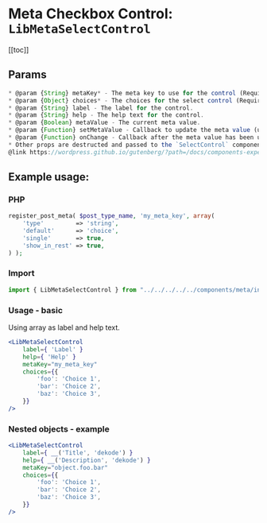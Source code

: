 # Meta Checkbox Control: `LibMetaSelectControl`

[[toc]]
## Params

```js
* @param {String} metaKey* - The meta key to use for the control (Required).
* @param {Object} choices* - The choices for the select control (Required).
* @param {String} label - The label for the control.
* @param {String} help - The help text for the control.
* @param {Boolean} metaValue - The current meta value.
* @param {Function} setMetaValue - Callback to update the meta value (used by HOC).
* @param {Function} onChange - Callback after the meta value has been updated.
* Other props are destructed and passed to the `SelectControl` component.
@link https://wordpress.github.io/gutenberg/?path=/docs/components-experimental-numbercontrol--docs
```

## Example usage:

### PHP

```php
register_post_meta( $post_type_name, 'my_meta_key', array(
	'type'         => 'string',
	'default'      => 'choice',
	'single'       => true,
	'show_in_rest' => true,
) );
```

### Import
```jsx
import { LibMetaSelectControl } from "../../../../../components/meta/index.js"; // or where the file is for you.
```

### Usage - basic

Using array as label and help text.
```jsx
<LibMetaSelectControl
	label={ 'Label' }
	help={ 'Help' }
	metaKey="my_meta_key"
	choices={{
		'foo': 'Choice 1',
		'bar': 'Choice 2',
		'baz': 'Choice 3',
	}}
/>
```

### Nested objects - example

```jsx
<LibMetaSelectControl
	label={ __('Title', 'dekode') }
	help={ __('Description', 'dekode') }
	metaKey="object.foo.bar"
	choices={{
		'foo': 'Choice 1',
		'bar': 'Choice 2',
		'baz': 'Choice 3',
	}}
/>
```